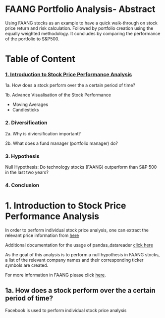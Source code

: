 # FAANG Portfolio Analysis- Abstract
Using FAANG stocks as an example to have a quick walk-through on stock price return and risk calculation. Followed by portfolio creation using the equally weighted methodology. It concludes by comparing the performance of the portfolio to S\&P500.


# Table of Content

### [1. Introduction to Stock Price Performance Analysis](#1-introduction-to-stock-price-performance-analysis)

1a. How does a stock perform over the a certain period of time?

1b. Advance Visualisation of the Stock Performance 

- Moving Averages 
- Candlesticks 

### 2. Diversification

2a. Why is diviersification important?

2b. What does a fund manager (portfolio manager) do?

### 3. Hypothesis

Null Hypothesis: Do technology stocks (FAANG) outperform than S&P 500 in the last two years?

### 4. Conclusion


# 1. Introduction to Stock Price Performance Analysis

In order to perform individual stock price analysis, one can extract the relevant price information from [here](https://www.alphavantage.co/documentation/)

Additional documentation for the usage of pandas_datareader [click here](https://buildmedia.readthedocs.org/media/pdf/pandas-datareader/latest/pandas-datareader.pdf)

As the goal of this analysis is to perform a null hypothesis in FAANG stocks, a list of the relevant company names and their corresponding ticker symbols are created.

For more information in FAANG please click [here](https://www.investopedia.com/terms/f/faang-stocks.asp).

## 1a. How does a stock perform over the a certain period of time?

Facebook is used to perform individual stock price analysis
